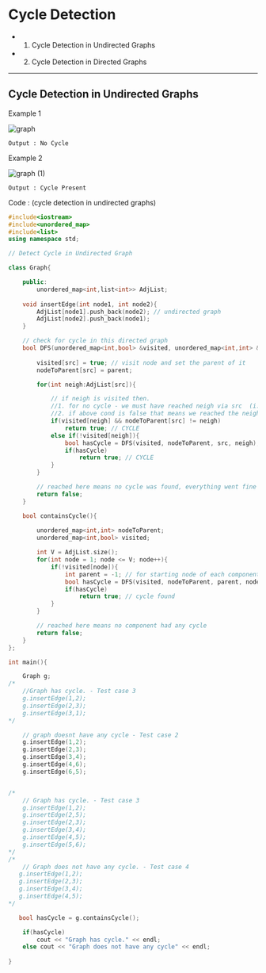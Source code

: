 # Cycle Detection
- 1. Cycle Detection in Undirected Graphs 
- 2. Cycle Detection in Directed Graphs 

-----
## Cycle Detection in Undirected Graphs 
Example 1 

![graph](https://github.com/YashasviCodes/Graphs/assets/124666305/33280eef-f491-4c39-9f7a-59a23a987a50)

`Output : No Cycle`

Example 2 

![graph (1)](https://github.com/YashasviCodes/Graphs/assets/124666305/fe4f66aa-4889-46ad-8658-3715c5051d8d)

`Output : Cycle Present`

Code : (cycle detection in undirected graphs)

```cpp
#include<iostream>
#include<unordered_map>
#include<list>
using namespace std;

// Detect Cycle in Undirected Graph 

class Graph{

    public:
        unordered_map<int,list<int>> AdjList;
    
    void insertEdge(int node1, int node2){
        AdjList[node1].push_back(node2); // undirected graph
        AdjList[node2].push_back(node1);  
    }

    // check for cycle in this directed graph
    bool DFS(unordered_map<int,bool> &visited, unordered_map<int,int> &nodeToParent,int parent, int src){
        
        visited[src] = true; // visit node and set the parent of it
        nodeToParent[src] = parent;

        for(int neigh:AdjList[src]){

            // if neigh is visited then.
            //1. for no cycle - we must have reached neigh via src  (i.e src's parent should be neigh)
            //2. if above cond is false that means we reached the neigh not via src but some other node
            if(visited[neigh] && nodeToParent[src] != neigh)
                return true; // CYCLE 
            else if(!visited[neigh]){
                bool hasCycle = DFS(visited, nodeToParent, src, neigh);
                if(hasCycle)
                    return true; // CYCLE
            }
        }

        // reached here means no cycle was found, everything went fine
        return false;
    }

    bool containsCycle(){
        
        unordered_map<int,int> nodeToParent;
        unordered_map<int,bool> visited;

        int V = AdjList.size();
        for(int node = 1; node <= V; node++){
            if(!visited[node]){
                int parent = -1; // for starting node of each component the parent is -1 
                bool hasCycle = DFS(visited, nodeToParent, parent, node);
                if(hasCycle)
                    return true; // cycle found
            }
        }

        // reached here means no component had any cycle 
        return false;       
    }
};

int main(){

    Graph g;
/*
    //Graph has cycle. - Test case 3
    g.insertEdge(1,2);
    g.insertEdge(2,3);
    g.insertEdge(3,1);
*/

    // graph doesnt have any cycle - Test case 2
    g.insertEdge(1,2);
    g.insertEdge(2,3);
    g.insertEdge(3,4);
    g.insertEdge(4,6);
    g.insertEdge(6,5);


/*
    // Graph has cycle. - Test case 3
    g.insertEdge(1,2);
    g.insertEdge(2,5);
    g.insertEdge(2,3);
    g.insertEdge(3,4);
    g.insertEdge(4,5);
    g.insertEdge(5,6);
*/
/*
    // Graph does not have any cycle. - Test case 4
   g.insertEdge(1,2);
   g.insertEdge(2,3);
   g.insertEdge(3,4);
   g.insertEdge(4,5);
*/

   bool hasCycle = g.containsCycle();

    if(hasCycle)
        cout << "Graph has cycle." << endl;
    else cout << "Graph does not have any cycle" << endl;
    
}
```

